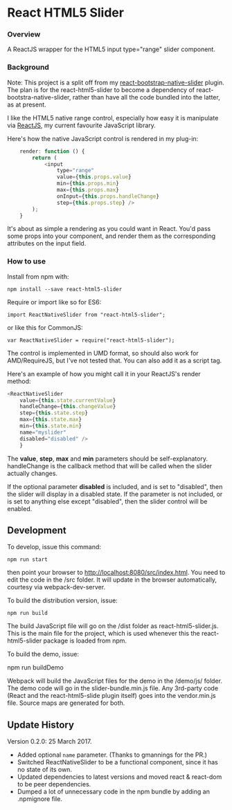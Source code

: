 # React HTML5 Slider

### Overview
A ReactJS wrapper for the HTML5 input type="range" slider component.


### Background
Note: This project is a split off from my [react-bootstrap-native-slider](https://www.npmjs.com/package/react-bootstrap-native-slider) plugin.  The plan is for the react-html5-slider to become a dependency of react-bootstra-native-slider, rather than have all the code bundled into the latter, as at present.

I like the HTML5 native range control, especially how easy it is manipulate via [ReactJS](http://facebook.github.io/react/), my current favourite JavaScript library.

Here's how the native JavaScript control is rendered in my plug-in:

```JavaScript
    render: function () {
        return (
            <input
                type="range"
                value={this.props.value}
                min={this.props.min}
                max={this.props.max}
                onInput={this.props.handleChange}
                step={this.props.step} />
        );
    }
```

It's about as simple a rendering as you could want in React.  You'd pass some props into your component, and render them as the corresponding attributes on the input field.


### How to use
Install from npm with:

    npm install --save react-html5-slider

Require or import like so for ES6:

    import ReactNativeSlider from "react-html5-slider";

or like this for CommonJS:

    var ReactNativeSlider = require("react-html5-slider");


The control is implemented in UMD format, so should also work for AMD/RequireJS, but I've not tested that.  You can also add it as a script tag.


Here's an example of how you might call it in your ReactJS's render method:

```JavaScript
<ReactNativeSlider
    value={this.state.currentValue}
    handleChange={this.changeValue}
    step={this.state.step}
    max={this.state.max}
    min={this.state.min}
    name="myslider"
    disabled="disabled" />
    }
```

The **value**, **step**, **max** and **min** parameters should be self-explanatory.  handleChange is the callback method that will be called when the slider actually changes.

If the optional parameter **disabled** is included, and is set to "disabled", then the slider will display in a disabled state.  If the parameter is not included, or is set to anything else except "disabled", then the slider control will be enabled.

## Development
To develop, issue this command:

    npm run start

then point your browser to [http://localhost:8080/src/index.html](http://localhost:8080/src/index.html).  You need to edit the code in the /src folder.  It will update in the browser automatically, courtesy via webpack-dev-server.

To build the distribution version, issue:

    npm run build

The build JavaScript file will go on the /dist folder as react-html5-slider.js.  This is the main file for the project, which is used whenever this the react-html5-slider package is loaded from npm.

To build the demo, issue:

   npm run buildDemo

Webpack will build the JavaScript files for the demo in the /demo/js/ folder.  The demo code will go in the slider-bundle.min.js file.  Any 3rd-party code (React and the react-html5-slide plugin itself) goes into the vendor.min.js file.  Source maps are generated for both.


## Update History
Version 0.2.0: 25 March 2017.
* Added optional `name` parameter. (Thanks to gmannings for the PR.)
* Switched ReactNativeSlider to be a functional component, since it has no state of its own.
* Updated dependencies to latest versions and moved react & react-dom to be peer dependencies.
* Dumped a lot of unnecessary code in the npm bundle by adding an .npmignore file.



